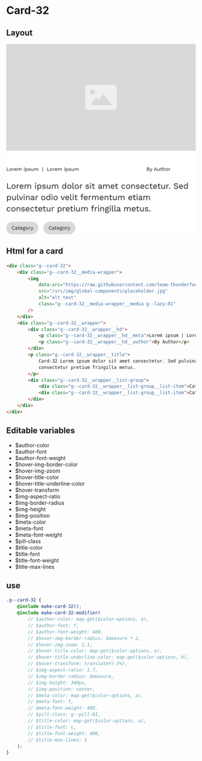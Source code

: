 # Card-32

## Layout

![alt text][card-32]

[card-32]: /src/img/global-components/card/card-32.jpg

## Html for a card

```html
<div class="g--card-32">
    <div class="g--card-32__media-wrapper">
        <img
            data-src="https://raw.githubusercontent.com/team-thunderfoot/ui/main/src/img/global-components/img-placeholder.jpg"
            src="/src/img/global-components/placeholder.jpg"
            alt="alt text"
            class="g--card-32__media-wrapper__media g--lazy-01"
        />
    </div>
    <div class="g--card-32__wrapper">
        <div class="g--card-32__wrapper__hd">
            <p class="g--card-32__wrapper__hd__meta">Lorem ipsum | Lorem ipsum</p>
            <p class="g--card-32__wrapper__hd__author">By Author</p>
        </div>
        <p class="g--card-32__wrapper__title">
            Card-32 Lorem ipsum dolor sit amet consectetur. Sed pulvinar odio velit fermentum etiam
            consectetur pretium fringilla metus.
        </p>
        <div class="g--card-32__wrapper__list-group">
            <div class="g--card-32__wrapper__list-group__list-item">Category</div>
            <div class="g--card-32__wrapper__list-group__list-item">Category</div>
        </div>
    </div>
</div>
```

## Editable variables

-   $author-color
-   $author-font
-   $author-font-weight
-   $hover-img-border-color
-   $hover-img-zoom
-   $hover-title-color
-   $hover-title-underline-color
-   $hover-transform
-   $img-aspect-ratio
-   $img-border-radius
-   $img-height
-   $img-position
-   $meta-color
-   $meta-font
-   $meta-font-weight
-   $pill-class
-   $title-color
-   $title-font
-   $title-font-weight
-   $title-max-lines

## use

```scss
.g--card-32 {
    @include make-card-32();
    @include make-card-32-modifier(
        // $author-color: map-get($color-options, a),
        // $author-font: f,
        // $author-font-weight: 400,
        // $hover-img-border-radius: $measure * 2,
        // $hover-img-zoom: 1.1,
        // $hover-title-color: map-get($color-options, e),
        // $hover-title-underline-color: map-get($color-options, h),
        // $hover-transform: translateY(-5%),
        // $img-aspect-ratio: 1.7,
        // $img-border-radius: $measure,
        // $img-height: 340px,
        // $img-position: center,
        // $meta-color: map-get($color-options, a),
        // $meta-font: f,
        // $meta-font-weight: 400,
        // $pill-class: g--pill-01,
        // $title-color: map-get($color-options, a),
        // $title-font: c,
        // $title-font-weight: 400,
        // $title-max-lines: 3
    );
}
```
